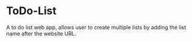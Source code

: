 # ToDo-List
A to do list web app, allows user to create multiple lists by adding the list name after the website URL.
